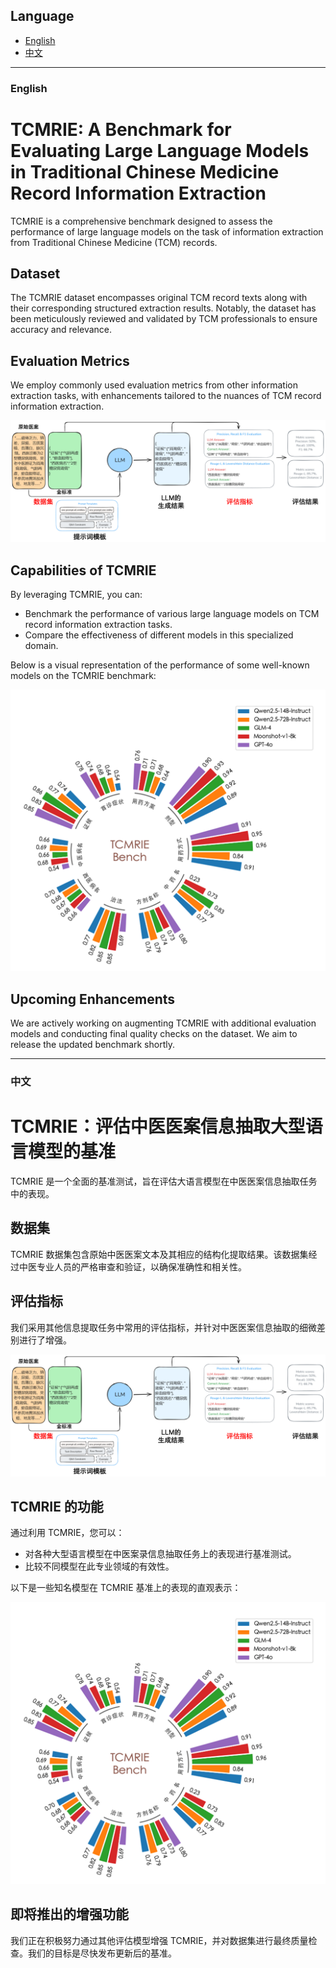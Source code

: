 ## Language

- [English](#english)
- [中文](#中文)

---

### English

# TCMRIE: A Benchmark for Evaluating Large Language Models in Traditional Chinese Medicine Record Information Extraction

TCMRIE is a comprehensive benchmark designed to assess the performance of large language models on the task of information extraction from Traditional Chinese Medicine (TCM) records.

## Dataset
The TCMRIE dataset encompasses original TCM record texts along with their corresponding structured extraction results. Notably, the dataset has been meticulously reviewed and validated by TCM professionals to ensure accuracy and relevance.

## Evaluation Metrics
We employ commonly used evaluation metrics from other information extraction tasks, with enhancements tailored to the nuances of TCM record information extraction.

![Workflow](./PNG/workflow.png)

## Capabilities of TCMRIE

By leveraging TCMRIE, you can:
- Benchmark the performance of various large language models on TCM record information extraction tasks.
- Compare the effectiveness of different models in this specialized domain.

Below is a visual representation of the performance of some well-known models on the TCMRIE benchmark:

![Model Performance](./PNG/results%20for%20some%20llms.png)

## Upcoming Enhancements
We are actively working on augmenting TCMRIE with additional evaluation models and conducting final quality checks on the dataset. We aim to release the updated benchmark shortly.

---

### 中文

# TCMRIE：评估中医医案信息抽取大型语言模型的基准

TCMRIE 是一个全面的基准测试，旨在评估大语言模型在中医医案信息抽取任务中的表现。

## 数据集
TCMRIE 数据集包含原始中医医案文本及其相应的结构化提取结果。该数据集经过中医专业人员的严格审查和验证，以确保准确性和相关性。

## 评估指标
我们采用其他信息提取任务中常用的评估指标，并针对中医医案信息抽取的细微差别进行了增强。

![Workflow](./PNG/workflow.png)

## TCMRIE 的功能

通过利用 TCMRIE，您可以：
- 对各种大型语言模型在中医案录信息抽取任务上的表现进行基准测试。
- 比较不同模型在此专业领域的有效性。

以下是一些知名模型在 TCMRIE 基准上的表现的直观表示：

![模型表现](./PNG/results%20for%20some%20llms.png)

## 即将推出的增强功能
我们正在积极努力通过其他评估模型增强 TCMRIE，并对数据集进行最终质量检查。我们的目标是尽快发布更新后的基准。
